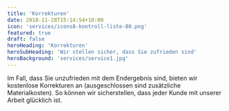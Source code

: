 ```yaml
---
title: 'Korrekturen'
date: 2018-11-28T15:14:54+10:00
icon: 'services/icons8-kontroll-liste-80.png'
featured: true
draft: false
heroHeading: 'Korrekturen'
heroSubHeading: 'Wir stellen sicher, dass Sie zufrieden sind'
heroBackground: 'services/service1.jpg'
---
```


Im Fall, dass Sie unzufrieden mit dem Endergebnis sind, bieten wir kostenlose Korrekturen an (ausgeschlossen sind zusätzliche Materialkosten). So können wir sicherstellen, dass jeder Kunde mit unserer Arbeit glücklich ist. 
